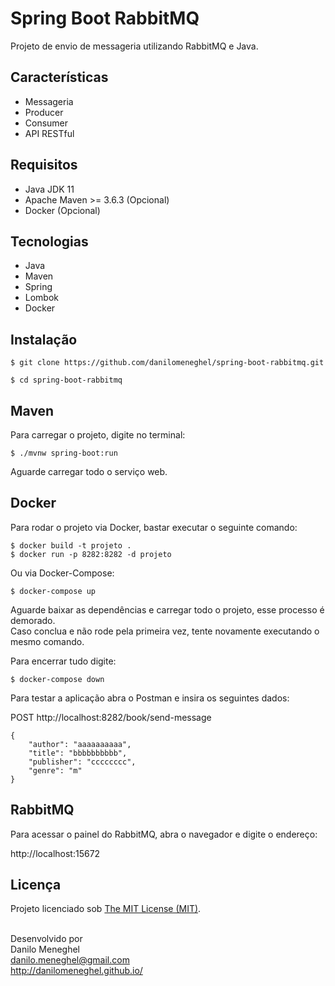 # Spring Boot RabbitMQ

Projeto de envio de messageria utilizando RabbitMQ e Java.

## Características

- Messageria
- Producer
- Consumer
- API RESTful

## Requisitos

- Java JDK 11
- Apache Maven >= 3.6.3 (Opcional)
- Docker (Opcional)

## Tecnologias

- Java
- Maven
- Spring
- Lombok
- Docker

## Instalação

```
$ git clone https://github.com/danilomeneghel/spring-boot-rabbitmq.git

$ cd spring-boot-rabbitmq
```

## Maven

Para carregar o projeto, digite no terminal:

```
$ ./mvnw spring-boot:run
```

Aguarde carregar todo o serviço web. <br>

## Docker

Para rodar o projeto via Docker, bastar executar o seguinte comando:

```
$ docker build -t projeto .
$ docker run -p 8282:8282 -d projeto
```

Ou via Docker-Compose:

```
$ docker-compose up
```

Aguarde baixar as dependências e carregar todo o projeto, esse processo é demorado. <br>
Caso conclua e não rode pela primeira vez, tente novamente executando o mesmo comando. <br>

Para encerrar tudo digite:

```
$ docker-compose down
```

Para testar a aplicação abra o Postman e insira os seguintes dados:

POST
http://localhost:8282/book/send-message

```
{
    "author": "aaaaaaaaaa",
    "title": "bbbbbbbbbb",
    "publisher": "cccccccc",
    "genre": "m"
}
```

## RabbitMQ

Para acessar o painel do RabbitMQ, abra o navegador e digite o endereço: <br>

http://localhost:15672

## Licença

Projeto licenciado sob <a href="LICENSE">The MIT License (MIT)</a>.<br><br>


Desenvolvido por<br>
Danilo Meneghel<br>
danilo.meneghel@gmail.com<br>
http://danilomeneghel.github.io/<br>